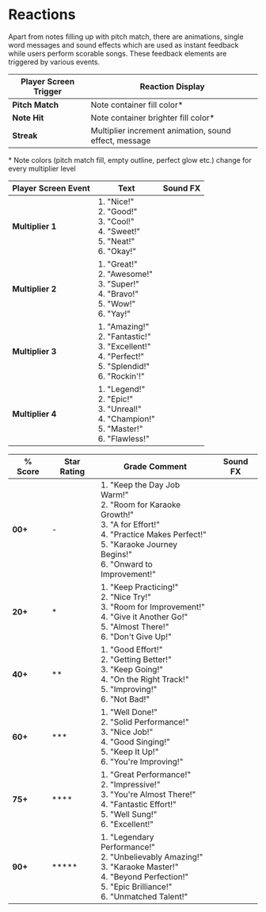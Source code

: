 # Reactions

Apart from notes filling up with pitch match, there are animations, single word messages and sound effects which are used as instant feedback while users perform scorable songs. These feedback elements are triggered by various events. 

| **Player Screen Trigger** | **Reaction Display**                          |
|---------------------------|-----------------------------------------------|
| **Pitch Match**           | Note container fill color*                    |
| **Note Hit**              | Note container brighter fill color*           |
| **Streak**                | Multiplier increment animation, sound effect, message |

\* Note colors (pitch match fill, empty outline, perfect glow etc.) change for every multiplier level 

| **Player Screen Event** | **Text**                                                                                                                                  | **Sound FX** |
|-------------------------|-------------------------------------------------------------------------------------------------------------------------------------------|--------------|
| **Multiplier 1**        | 1. "Nice!"<br/>2. "Good!"<br/>3. "Cool!"<br/>4. "Sweet!"<br/>5. "Neat!"<br/>6. "Okay!"                                                    |              |
| **Multiplier 2**        | 1. "Great!"<br/>2. "Awesome!"<br/>3. "Super!"<br/>4. "Bravo!"<br/>5. "Wow!"<br/>6. "Yay!"                                                 |              |
| **Multiplier 3**        | 1. "Amazing!"<br/>2. "Fantastic!"<br/>3. "Excellent!"<br/>4. "Perfect!"<br/>5. "Splendid!"<br/>6. "Rockin'!"                              |              |
| **Multiplier 4**        | 1. "Legend!"<br/>2. "Epic!"<br/>3. "Unreal!"<br/>4. "Champion!"<br/>5. "Master!"<br/>6. "Flawless!"                                       |              |


| % Score   | Star Rating | Grade Comment                                                                                                                                                       | Sound FX |
|-----------|-------------|---------------------------------------------------------------------------------------------------------------------------------------------------------------------|----------|
| **00+**   | -           | 1. "Keep the Day Job Warm!"<br />2. "Room for Karaoke Growth!"<br />3. "A for Effort!"<br />4. "Practice Makes Perfect!"<br />5. "Karaoke Journey Begins!"<br />6. "Onward to Improvement!" |          |
| **20+**   | *           | 1. "Keep Practicing!"<br />2. "Nice Try!"<br />3. "Room for Improvement!"<br />4. "Give it Another Go!"<br />5. "Almost There!"<br />6. "Don't Give Up!"             |          |
| **40+**   | **          | 1. "Good Effort!"<br />2. "Getting Better!"<br />3. "Keep Going!"<br />4. "On the Right Track!"<br />5. "Improving!"<br />6. "Not Bad!"                              |          |
| **60+**   | ***         | 1. "Well Done!"<br />2. "Solid Performance!"<br />3. "Nice Job!"<br />4. "Good Singing!"<br />5. "Keep It Up!"<br />6. "You're Improving!"                           |          |
| **75+**   | ****        | 1. "Great Performance!"<br />2. "Impressive!"<br />3. "You're Almost There!"<br />4. "Fantastic Effort!"<br />5. "Well Sung!"<br />6. "Excellent!"                   |          |
| **90+**   | *****       | 1. "Legendary Performance!"<br />2. "Unbelievably Amazing!"<br />3. "Karaoke Master!"<br />4. "Beyond Perfection!"<br />5. "Epic Brilliance!"<br />6. "Unmatched Talent!" |          |